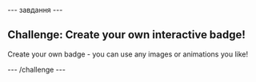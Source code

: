 \--- завдання \---

## Challenge: Create your own interactive badge!

Create your own badge - you can use any images or animations you like!

\--- /challenge \---